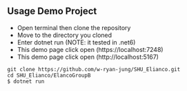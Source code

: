 ## Usage Demo Project
* Open terminal then clone the repository
* Move to the directory you cloned
* Enter dotnet run (NOTE: it tested in .net6)
* This demo page click open (https://localhost:7248)
* This demo page click open (http://localhost:5167)

```
git clone https://github.com/w-ryan-jung/SHU_Elianco.git
cd SHU_Elianco/ElancoGroupB
$ dotnet run
```
